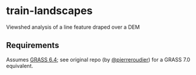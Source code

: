 train-landscapes
================

Viewshed analysis of a line feature draped over a DEM

Requirements
------------

Assumes [GRASS 6.4](http://grass.osgeo.org/); see original repo (by [@pierreroudier](https://github.com/pierreroudier)) for a GRASS 7.0 equivalent.
